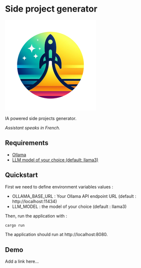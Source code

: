 # Side project generator

![feris logo](./src/public/assets/img/logo.png)


IA powered side projects generator.

*Assistant speaks in French.*

## Requirements

- [Ollama](https://ollama.com/)
- [LLM model of your choice (default: llama3)](https://ollama.com/library)

## Quickstart

First we need to define environment variables values :
- OLLAMA_BASE_URL : Your Ollama API endpoint URL (default : http://localhost:11434)
- LLM_MODEL : the model of your choice (default : llama3)

Then, run the application with :

```sh
cargo run
```

The application should run at http://localhost:8080.

## Demo

Add a link here...